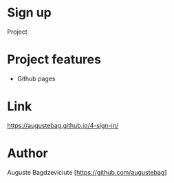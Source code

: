 # Sign up

Project

# Project features

- Github pages

# Link
https://augustebag.github.io/4-sign-in/

# Author
Auguste Bagdzeviciute [https://github.com/augustebag]
